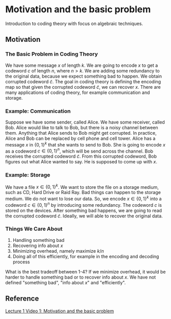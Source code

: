 # Motivation and the basic problem

Introduction to coding theory with focus on algebraic techniques.

## Motivation

### The Basic Problem in Coding Theory

We have some message $x$ of length $k$. We are going to encode $x$ to get a codeword $c$ of length $n$, where $n > k$. We are adding some redundancy to the original data, because we expect something bad to happen. We obtain corrupted codeword $\tilde c$. The goal in coding theory is defining the encoding map so that given the corrupted codeword $\tilde c$, we can recover $x$. There are many applications of coding theory, for example communication and storage.

### Example: Communication

Suppose we have some sender, called Alice. We have some receiver, called Bob. Alice would like to talk to Bob, but there is a noisy channel between them. Anything that Alice sends to Bob might get corrupted. In practice, Alice and Bob can be replaced by cell phone and cell tower. Alice has a message $x$ in $\{0,1\}^k$ that she wants to send to Bob. She is going to encode $x$ as a codeword $c \in \{0,1\}^n$, which will be send across the channel. Bob receives the corrupted codeword $\tilde c$. From this corrupted codeword, Bob figures out what Alice wanted to say. He is supposed to come up with $x$.

### Example: Storage

We have a file $x \in \{0,1\}^k$. We want to store the file on a storage medium, such as CD, Hard Drive or Raid Ray. Bad things can happen to the storage medium. We do not want to lose our data. So, we encode $x \in \{0,1\}^k$ into a codeword $c \in \{0,1\}^n$ by introducing some redundancy. The codeword $c$ is stored on the devices. After something bad happens, we are going to read the corrupted codeword $\tilde c$. Ideally, we will able to recover the original data.

### Things We Care About

1. Handling something bad
1. Recovering info about $x$
1. Minimizing overhead, namely maximize $k/n$
1. Doing all of this efficiently, for example in the encoding and decoding process

What is the best tradeoff between 1-4? If we minimize overhead, it would be harder to handle something bad or to recover info about $x$. We have not defined "something bad", "info about $x$" and "efficiently".

## Reference

[Lecture 1 Video 1: Motivation and the basic problem](https://youtu.be/vfjN7MmSB6g)